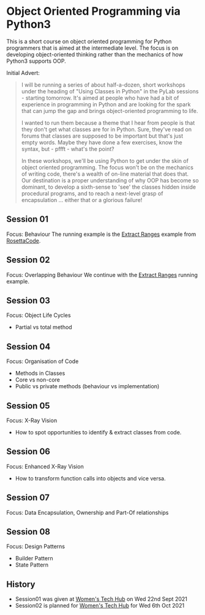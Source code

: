 # Object Oriented Programming via Python3

This is a short course on object oriented programming for Python programmers that is aimed at the intermediate level. The focus is on developing object-oriented thinking rather than the mechanics of how Python3 supports OOP.

Initial Advert:
> I will be running a series of about half-a-dozen, short workshops under the heading of "Using Classes in Python" in the PyLab sessions - starting tomorrow. It's aimed at people who have had a bit of experience in programming in Python and are looking for the spark that can jump the gap and brings object-oriented programming to life.
> 
> I wanted to run them because a theme that I hear from people is that they don't get what classes are for in Python. Sure, they've read on forums that classes are supposed to be important but that's just empty words. Maybe they have done a few exercises, know the syntax, but - pffft - what's the point?
> 
> In these workshops, we'll be using Python to get under the skin of object oriented programming. The focus won't be on the mechanics of writing code, there's a wealth of on-line material that does that. Our destination is a proper understanding of why OOP has become so dominant, to develop a sixth-sense to 'see' the classes hidden inside procedural programs, and to reach a next-level grasp of encapsulation ... either that or a glorious failure! 

## Session 01

Focus: Behaviour
The running example is the [Extract Ranges][3] example from [RosettaCode][2].

## Session 02

Focus: Overlapping Behaviour
We continue with the [Extract Ranges][3] running example.

## Session 03

Focus: Object Life Cycles
- Partial vs total method

## Session 04

Focus: Organisation of Code
- Methods in Classes 
- Core vs non-core
- Public vs private methods (behaviour vs implementation)

## Session 05

Focus: X-Ray Vision
- How to spot opportunities to identify & extract classes from code. 

## Session 06

Focus: Enhanced X-Ray Vision
- How to transform function calls into objects and vice versa.

## Session 07

Focus: Data Encapsulation, Ownership and Part-Of relationships

## Session 08

Focus: Design Patterns
- Builder Pattern
- State Pattern


## History

* Session01 was given at [Women's Tech Hub][1] on Wed 22nd Sept 2021
* Session02 is planned for [Women's Tech Hub][1] for Wed 6th Oct 2021

[1]: https://www.wthub.org/
[2]: https://rosettacode.org/
[3]: https://rosettacode.org/wiki/Range_extraction